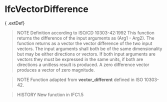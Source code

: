 # IfcVectorDifference

{ .extDef}<!-- end of definition -->
> NOTE Definition according to ISO/CD 10303-42:1992
> This function returns the difference of the input arguments as (Arg1 - Arg2). The function returns as a vector the vector difference of the two input vectors. The input arguments shall both be of the same dimensionality but may be either directions or vectors. If both input arguments are vectors they must be expressed in the same units, if both are directions a unitless result is produced. A zero difference vector produces a vector of zero magnitude.

> NOTE Function adapted from **vector_different** defined in ISO 10303-42.

> HISTORY New function in IFC1.5
